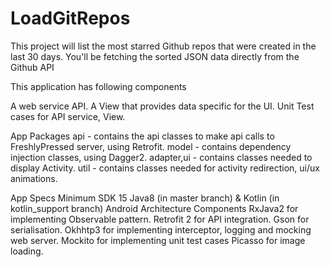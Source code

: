 # LoadGitRepos

This project will list the most starred Github repos that were created in the last 30 days. 
You'll be fetching the sorted JSON data directly from the Github API

 This application has following components
 
A web service API.
A View that provides data specific for the UI.
Unit Test cases for API service, View.

App Packages
api - contains the api classes to make api calls to FreshlyPressed server, using Retrofit.
model - contains dependency injection classes, using Dagger2.
adapter,ui - contains classes needed to display Activity.
util - contains classes needed for activity redirection, ui/ux animations.

App Specs
Minimum SDK 15
Java8 (in master branch) & Kotlin (in kotlin_support branch)
Android Architecture Components 
RxJava2 for implementing Observable pattern.
Retrofit 2 for API integration.
Gson for serialisation.
Okhhtp3 for implementing interceptor, logging and mocking web server.
Mockito for implementing unit test cases
Picasso for image loading.
